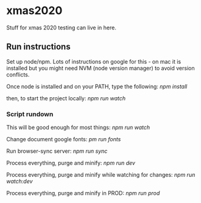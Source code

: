 # xmas2020
Stuff for xmas 2020 testing can live in here.

## Run instructions
Set up node/npm. Lots of instructions on google for this - on mac it is installed but you might need NVM (node version manager) to avoid version conflicts.

Once node is installed and on your PATH, type the following:
*npm install*

then, to start the project locally:
*npm run watch*

### Script rundown
This will be good enough for most things:
*npm run watch*

Change document google fonts:
*pm run fonts*

Run browser-sync server:
*npm run sync*

Process everything, purge and minify:
*npm run dev*

Process everything, purge and minify while watching for changes:
*npm run watch:dev*

Process everything, purge and minify in PROD:
*npm run prod*